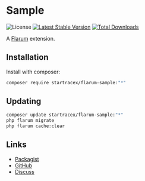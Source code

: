 # Sample

![License](https://img.shields.io/badge/license-MIT-blue.svg) [![Latest Stable Version](https://img.shields.io/packagist/v/startracex/flarum-sample.svg)](https://packagist.org/packages/startracex/flarum-sample) [![Total Downloads](https://img.shields.io/packagist/dt/startracex/flarum-sample.svg)](https://packagist.org/packages/startracex/flarum-sample)

A [Flarum](http://flarum.org) extension. 

## Installation

Install with composer:

```sh
composer require startracex/flarum-sample:"*"
```

## Updating

```sh
composer update startracex/flarum-sample:"*"
php flarum migrate
php flarum cache:clear
```

## Links

- [Packagist](https://packagist.org/packages/startracex/flarum-sample)
- [GitHub](https://github.com/startracex/flarum-sample)
- [Discuss](https://discuss.flarum.org/d/PUT_DISCUSS_SLUG_HERE)

